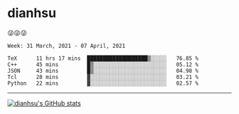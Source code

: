 
# dianhsu

:stuck_out_tongue_winking_eye::stuck_out_tongue_winking_eye::stuck_out_tongue_winking_eye:

<!--START_SECTION:waka-->
```text
Week: 31 March, 2021 - 07 April, 2021

TeX      11 hrs 17 mins  ███████████████████▒░░░░░   76.85 % 
C++      45 mins         █▒░░░░░░░░░░░░░░░░░░░░░░░   05.12 % 
JSON     43 mins         █▒░░░░░░░░░░░░░░░░░░░░░░░   04.98 % 
Tcl      28 mins         ▓░░░░░░░░░░░░░░░░░░░░░░░░   03.21 % 
Python   22 mins         ▓░░░░░░░░░░░░░░░░░░░░░░░░   02.57 % 
```
<!--END_SECTION:waka-->

---

[![dianhsu's GitHub stats](https://github-readme-stats.vercel.app/api?username=dianhsu)](https://github.com/anuraghazra/github-readme-stats)
